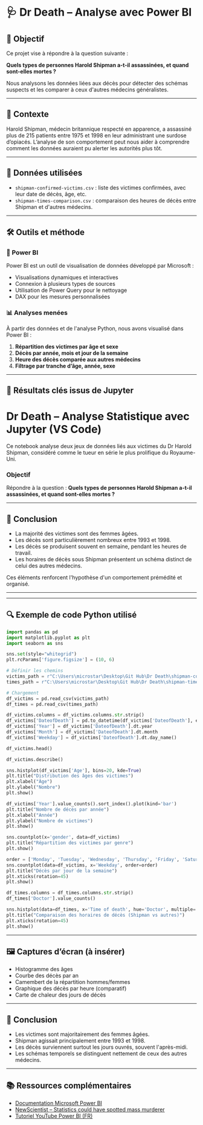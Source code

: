 
# 🩺 Dr Death – Analyse avec Power BI

## 🎯 Objectif

Ce projet vise à répondre à la question suivante :

**Quels types de personnes Harold Shipman a-t-il assassinées, et quand sont-elles mortes ?**

Nous analysons les données liées aux décès pour détecter des schémas suspects et les comparer à ceux d'autres médecins généralistes.

---

## 🔎 Contexte

Harold Shipman, médecin britannique respecté en apparence, a assassiné plus de 215 patients entre 1975 et 1998 en leur administrant une surdose d’opiacés. L’analyse de son comportement peut nous aider à comprendre comment les données auraient pu alerter les autorités plus tôt.

---

## 📁 Données utilisées

- `shipman-confirmed-victims.csv` : liste des victimes confirmées, avec leur date de décès, âge, etc.
- `shipman-times-comparison.csv` : comparaison des heures de décès entre Shipman et d'autres médecins.

---

## 🛠 Outils et méthode

### 🧠 Power BI
Power BI est un outil de visualisation de données développé par Microsoft :
- Visualisations dynamiques et interactives
- Connexion à plusieurs types de sources
- Utilisation de Power Query pour le nettoyage
- DAX pour les mesures personnalisées

### 📊 Analyses menées
À partir des données et de l'analyse Python, nous avons visualisé dans Power BI :

1. **Répartition des victimes par âge et sexe**
2. **Décès par année, mois et jour de la semaine**
3. **Heure des décès comparée aux autres médecins**
4. **Filtrage par tranche d’âge, année, sexe**

---

## 🧪 Résultats clés issus de Jupyter

# Dr Death – Analyse Statistique avec Jupyter (VS Code)

Ce notebook analyse deux jeux de données liés aux victimes du Dr Harold Shipman, considéré comme le tueur en série le plus prolifique du Royaume-Uni.

### Objectif
Répondre à la question : **Quels types de personnes Harold Shipman a-t-il assassinées, et quand sont-elles mortes ?**

---

## 📌 Conclusion

- La majorité des victimes sont des femmes âgées.
- Les décès sont particulièrement nombreux entre 1993 et 1998.
- Les décès se produisent souvent en semaine, pendant les heures de travail.
- Les horaires de décès sous Shipman présentent un schéma distinct de celui des autres médecins.

Ces éléments renforcent l'hypothèse d'un comportement prémédité et organisé.

---

---

## 🔍 Exemple de code Python utilisé

```python
import pandas as pd
import matplotlib.pyplot as plt
import seaborn as sns

sns.set(style="whitegrid")
plt.rcParams['figure.figsize'] = (10, 6)

```

```python
# Définir les chemins
victims_path = r"C:\Users\microstar\Desktop\Git Hub\Dr Death\shipman-confirmed-victims.csv"
times_path = r"C:\Users\microstar\Desktop\Git Hub\Dr Death\shipman-times-comparison.csv"

# Chargement
df_victims = pd.read_csv(victims_path)
df_times = pd.read_csv(times_path)

df_victims.columns = df_victims.columns.str.strip()
df_victims['DateofDeath'] = pd.to_datetime(df_victims['DateofDeath'], errors='coerce')
df_victims['Year'] = df_victims['DateofDeath'].dt.year
df_victims['Month'] = df_victims['DateofDeath'].dt.month
df_victims['Weekday'] = df_victims['DateofDeath'].dt.day_name()

df_victims.head()
```

```python
df_victims.describe()
```

```python
sns.histplot(df_victims['Age'], bins=20, kde=True)
plt.title("Distribution des âges des victimes")
plt.xlabel("Âge")
plt.ylabel("Nombre")
plt.show()
```

```python
df_victims['Year'].value_counts().sort_index().plot(kind='bar')
plt.title("Nombre de décès par année")
plt.xlabel("Année")
plt.ylabel("Nombre de victimes")
plt.show()
```

```python
sns.countplot(x='gender', data=df_victims)
plt.title("Répartition des victimes par genre")
plt.show()
```

```python
order = ['Monday', 'Tuesday', 'Wednesday', 'Thursday', 'Friday', 'Saturday', 'Sunday']
sns.countplot(data=df_victims, x='Weekday', order=order)
plt.title("Décès par jour de la semaine")
plt.xticks(rotation=45)
plt.show()
```

```python
df_times.columns = df_times.columns.str.strip()
df_times['Doctor'].value_counts()
```

```python
sns.histplot(data=df_times, x='Time of death', hue='Doctor', multiple='stack')
plt.title("Comparaison des horaires de décès (Shipman vs autres)")
plt.xticks(rotation=45)
plt.show()
```

---

## 🖼 Captures d’écran (à insérer)

- Histogramme des âges
- Courbe des décès par an
- Camembert de la répartition hommes/femmes
- Graphique des décès par heure (comparatif)
- Carte de chaleur des jours de décès

---

## 📌 Conclusion

- Les victimes sont majoritairement des femmes âgées.
- Shipman agissait principalement entre 1993 et 1998.
- Les décès surviennent surtout les jours ouvrés, souvent l'après-midi.
- Les schémas temporels se distinguent nettement de ceux des autres médecins.

---

## 📚 Ressources complémentaires

- [Documentation Microsoft Power BI](https://learn.microsoft.com/fr-fr/power-bi/)
- [NewScientist – Statistics could have spotted mass murderer](https://www.newscientist.com/article/dn7958-statistics-could-have-spotted-mass-murderer/)
- [Tutoriel YouTube Power BI (FR)](https://www.youtube.com/watch?v=TmhQCQr_DCA)

